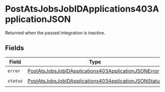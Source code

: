 # PostAtsJobsJobIDApplications403ApplicationJSON

Returned when the passed integration is inactive.


## Fields

| Field                                                                                                                                   | Type                                                                                                                                    | Required                                                                                                                                | Description                                                                                                                             |
| --------------------------------------------------------------------------------------------------------------------------------------- | --------------------------------------------------------------------------------------------------------------------------------------- | --------------------------------------------------------------------------------------------------------------------------------------- | --------------------------------------------------------------------------------------------------------------------------------------- |
| `error`                                                                                                                                 | [PostAtsJobsJobIDApplications403ApplicationJSONError](../../models/operations/postatsjobsjobidapplications403applicationjsonerror.md)   | :heavy_check_mark:                                                                                                                      | N/A                                                                                                                                     |
| `status`                                                                                                                                | [PostAtsJobsJobIDApplications403ApplicationJSONStatus](../../models/operations/postatsjobsjobidapplications403applicationjsonstatus.md) | :heavy_check_mark:                                                                                                                      | N/A                                                                                                                                     |
